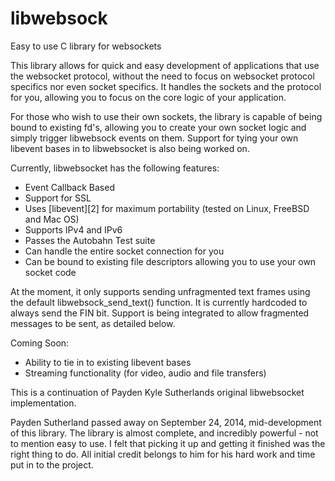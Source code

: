 # libwebsock

Easy to use C library for websockets

This library allows for quick and easy development of applications that use
the websocket protocol, without the need to focus on websocket protocol
specifics nor even socket specifics. It handles the sockets and the protocol
for you, allowing you to focus on the core logic of your application.

For those who wish to use their own sockets, the library is capable of being
bound to existing fd's, allowing you to create your own socket logic and simply
trigger libwebsock events on them. Support for tying your own libevent bases in to 
libwebsocket is also being worked on. 

Currently, libwebsocket has the following features:

* Event Callback Based
* Support for SSL
* Uses [libevent][2] for maximum portability (tested on Linux, FreeBSD and Mac OS)
* Supports IPv4 and IPv6
* Passes the Autobahn Test suite
* Can handle the entire socket connection for you
* Can be bound to existing file descriptors allowing you to use your own socket code

At the moment, it only supports sending unfragmented text frames using the default
libwebsock_send_text() function. It is currently hardcoded to always send the FIN
bit. Support is being integrated to allow fragmented messages to be sent, as detailed
below.

Coming Soon:

* Ability to tie in to existing libevent bases
* Streaming functionality (for video, audio and file transfers)

This is a continuation of Payden Kyle Sutherlands original libwebsocket implementation.

Payden Sutherland passed away on September 24, 2014, mid-development of this library.
The library is almost complete, and incredibly powerful - not to mention easy to use. I
felt that picking it up and getting it finished was the right thing to do. All initial
credit belongs to him for his hard work and time put in to the project.
